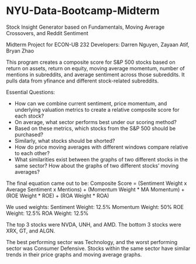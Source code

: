 # NYU-Data-Bootcamp-Midterm
Stock Insight Generator based on Fundamentals, Moving Average Crossovers, and Reddit Sentiment

Midterm Project for ECON-UB 232
Developers: Darren Nguyen, Zayaan Atif, Bryan Zhao

This program creates a composite score for S&P 500 stocks based on return on assets, return on equity, moving average momentum, number of mentions in subreddits, and average sentiment across those subreddits. It pulls data from yfinance and different stock-related subreddits.

Essential Questions:
- How can we combine current sentiment, price momentum, and underlying valuation metrics to create a relative composite score for each stock?
- On average, what sector performs best under our scoring method?
- Based on these metrics, which stocks from the S&P 500 should be purchased?
- Similarly, what stocks should be shorted?
- How do price moving averages with different windows compare relative to each other?
- What similarities exist between the graphs of two different stocks in the same sector? How about the graphs of two different stocks’ moving averages?


The final equation came out to be:
Composite Score = (Sentiment Weight x Average Sentiment x Mentions) + (Momentum Weight * MA Momentum) + (ROE Weight * ROE) + (ROA Weight * ROA)

We used weights:
Sentiment Weight: 12.5%
Momentum Weight: 50%
ROE Weight: 12.5%
ROA Weight: 12.5%

The top 3 stocks were NVDA, UNH, and AMD.
The bottom 3 stocks were XRX, GT, and ALGN.

The best performing sector was Technology, and the worst performing sector was Consumer Defensive. Stocks within the same sector have similar trends in their price graphs and moving average graphs.

